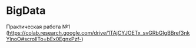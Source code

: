 # BigData
Практическая  работа №1 (https://colab.research.google.com/drive/1TAjCYJOETx_svGRbGIgBBref3nkYlnoO#scrollTo=bEx0EgnxPzf-)
